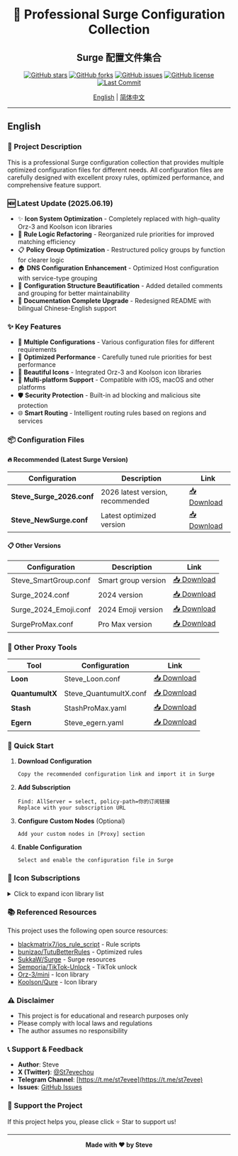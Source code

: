 <div align="center">

# 🌟 Professional Surge Configuration Collection
## Surge 配置文件集合

[![GitHub stars](https://img.shields.io/github/stars/zxfccmm4/Surge?style=social)](https://github.com/zxfccmm4/Surge)
[![GitHub forks](https://img.shields.io/github/forks/zxfccmm4/Surge?style=social)](https://github.com/zxfccmm4/Surge)
[![GitHub issues](https://img.shields.io/github/issues/zxfccmm4/Surge)](https://github.com/zxfccmm4/Surge/issues)
[![GitHub license](https://img.shields.io/github/license/zxfccmm4/Surge)](https://github.com/zxfccmm4/Surge/blob/main/LICENSE)
[![Last Commit](https://img.shields.io/github/last-commit/zxfccmm4/Surge)](https://github.com/zxfccmm4/Surge)

[English](README.md) | [简体中文](README_CN.md)

---

</div>

## English

### 📖 Project Description

This is a professional Surge configuration collection that provides multiple optimized configuration files for different needs. All configuration files are carefully designed with excellent proxy rules, optimized performance, and comprehensive feature support.

### 🆕 Latest Update (2025.06.19)

- ✨ **Icon System Optimization** - Completely replaced with high-quality Orz-3 and Koolson icon libraries
- 🔄 **Rule Logic Refactoring** - Reorganized rule priorities for improved matching efficiency
- 📋 **Policy Group Optimization** - Restructured policy groups by function for clearer logic
- 🏠 **DNS Configuration Enhancement** - Optimized Host configuration with service-type grouping
- 🔧 **Configuration Structure Beautification** - Added detailed comments and grouping for better maintainability
- 📖 **Documentation Complete Upgrade** - Redesigned README with bilingual Chinese-English support

### ✨ Key Features

- 🔧 **Multiple Configurations** - Various configuration files for different requirements
- 🚀 **Optimized Performance** - Carefully tuned rule priorities for best performance
- 🎨 **Beautiful Icons** - Integrated Orz-3 and Koolson icon libraries
- 📱 **Multi-platform Support** - Compatible with iOS, macOS and other platforms
- 🛡️ **Security Protection** - Built-in ad blocking and malicious site protection
- 🌐 **Smart Routing** - Intelligent routing rules based on regions and services

### 📦 Configuration Files

#### 🔥 Recommended (Latest Surge Version)

| Configuration | Description | Link |
|--------------|-------------|------|
| **Steve_Surge_2026.conf** | 2026 latest version, recommended | [📥 Download](https://raw.githubusercontent.com/zxfccmm4/Surge/main/Steve_Surge_2026.conf) |
| **Steve_NewSurge.conf** | Latest optimized version | [📥 Download](https://raw.githubusercontent.com/zxfccmm4/Surge/main/Steve_NewSurge.conf) |

#### 📋 Other Versions

| Configuration | Description | Link |
|--------------|-------------|------|
| Steve_SmartGroup.conf | Smart group version | [📥 Download](https://raw.githubusercontent.com/zxfccmm4/Surge/main/Steve_SmartGroup.conf) |
| Surge_2024.conf | 2024 version | [📥 Download](https://raw.githubusercontent.com/zxfccmm4/Surge/main/Surge_2024.conf) |
| Surge_2024_Emoji.conf | 2024 Emoji version | [📥 Download](https://raw.githubusercontent.com/zxfccmm4/Surge/main/Surge_2024_Emoji.conf) |
| SurgeProMax.conf | Pro Max version | [📥 Download](https://raw.githubusercontent.com/zxfccmm4/Surge/refs/heads/main/SurgeProMax.conf) |

### 🔄 Other Proxy Tools

| Tool | Configuration | Link |
|------|--------------|------|
| **Loon** | Steve_Loon.conf | [📥 Download](https://raw.githubusercontent.com/zxfccmm4/Surge/refs/heads/main/Steve_Loon.conf) |
| **QuantumultX** | Steve_QuantumultX.conf | [📥 Download](https://raw.githubusercontent.com/zxfccmm4/Surge/refs/heads/main/Steve_QuantumultX.conf) |
| **Stash** | StashProMax.yaml | [📥 Download](https://raw.githubusercontent.com/zxfccmm4/Surge/refs/heads/main/StashProMax.yaml) |
| **Egern** | Steve_egern.yaml | [📥 Download](https://raw.githubusercontent.com/zxfccmm4/Surge/refs/heads/main/Steve_egern.yaml) |

### 🚀 Quick Start

1. **Download Configuration**
   ```
   Copy the recommended configuration link and import it in Surge
   ```

2. **Add Subscription**
   ```
   Find: AllServer = select, policy-path=你的订阅链接
   Replace with your subscription URL
   ```

3. **Configure Custom Nodes** (Optional)
   ```
   Add your custom nodes in [Proxy] section
   ```

4. **Enable Configuration**
   ```
   Select and enable the configuration file in Surge
   ```

### 🎨 Icon Subscriptions

<details>
<summary>Click to expand icon library list</summary>

#### Icon Collections
- [Integrated Icon Collection](https://raw.githubusercontent.com/weigeshen/-/main/TuBiao/TuBiaoDingYue.json)
- [fmz200 Icon Collection](https://raw.githubusercontent.com/fmz200/wool_scripts/main/icons/icons-all.json)
- [QureColor Icon Collection](https://raw.githubusercontent.com/Koolson/Qure/master/Other/QureColor.json)
- [Quremini Icon Collection](https://raw.githubusercontent.com/Koolson/Qure/master/Other/Quremini.json)
- [Lige Icon Collection](https://raw.githubusercontent.com/lige47/QuanX-icon-rule/main/ligeicon-surge.json)

#### Categorized Icons
- [Colorful Mini Icons](https://raw.githubusercontent.com/Orz-3/mini/master/mini.json)
- [Regional Flag Icons](https://raw.githubusercontent.com/Koolson/Qure/master/Other/QureColor-Area.json)
- [Streaming Media Icons](https://raw.githubusercontent.com/Koolson/Qure/master/Other/QureColor-Media.json)
- [App & Game Icons](https://raw.githubusercontent.com/Koolson/Qure/master/Other/QureColor-AppGame.json)

</details>

### 📚 Referenced Resources

This project uses the following open source resources:

- [blackmatrix7/ios_rule_script](https://github.com/blackmatrix7/ios_rule_script) - Rule scripts
- [bunizao/TutuBetterRules](https://github.com/bunizao/TutuBetterRules) - Optimized rules
- [SukkaW/Surge](https://github.com/SukkaW/Surge/) - Surge resources
- [Semporia/TikTok-Unlock](https://github.com/Semporia/TikTok-Unlock) - TikTok unlock
- [Orz-3/mini](https://github.com/Orz-3/mini) - Icon library
- [Koolson/Qure](https://github.com/Koolson/Qure) - Icon library

### ⚠️ Disclaimer

- This project is for educational and research purposes only
- Please comply with local laws and regulations
- The author assumes no responsibility

### 📞 Support & Feedback

- **Author**: Steve
- **X (Twitter)**: [@St7evechou](https://twitter.com/St7evechou)
- **Telegram Channel**: [https://t.me/st7evee](https://t.me/st7evee)
- **Issues**: [GitHub Issues](https://github.com/zxfccmm4/Surge/issues)

### 🌟 Support the Project

If this project helps you, please click ⭐ Star to support us!

---

<div align="center">

**Made with ❤️ by Steve**

</div>
